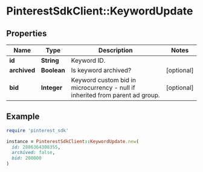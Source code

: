 # PinterestSdkClient::KeywordUpdate

## Properties

| Name | Type | Description | Notes |
| ---- | ---- | ----------- | ----- |
| **id** | **String** | Keyword ID. |  |
| **archived** | **Boolean** | Is keyword archived? | [optional] |
| **bid** | **Integer** | Keyword custom bid in microcurrency - null if inherited from parent ad group. | [optional] |

## Example

```ruby
require 'pinterest_sdk'

instance = PinterestSdkClient::KeywordUpdate.new(
  id: 2886364308355,
  archived: false,
  bid: 200000
)
```

